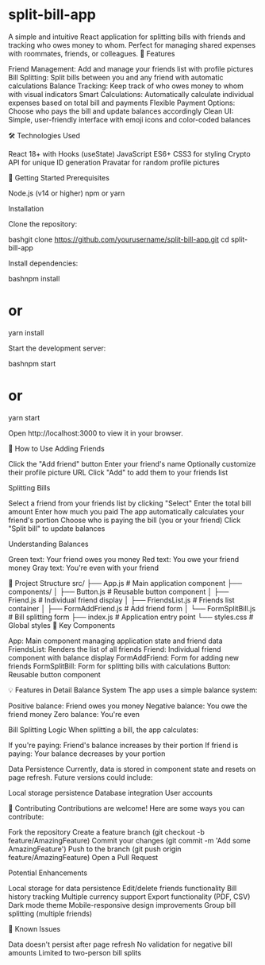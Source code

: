 # split-bill-app
A simple and intuitive React application for splitting bills with friends and tracking who owes money to whom. Perfect for managing shared expenses with roommates, friends, or colleagues.
🌟 Features

Friend Management: Add and manage your friends list with profile pictures
Bill Splitting: Split bills between you and any friend with automatic calculations
Balance Tracking: Keep track of who owes money to whom with visual indicators
Smart Calculations: Automatically calculate individual expenses based on total bill and payments
Flexible Payment Options: Choose who pays the bill and update balances accordingly
Clean UI: Simple, user-friendly interface with emoji icons and color-coded balances

🛠️ Technologies Used

React 18+ with Hooks (useState)
JavaScript ES6+
CSS3 for styling
Crypto API for unique ID generation
Pravatar for random profile pictures

🚀 Getting Started
Prerequisites

Node.js (v14 or higher)
npm or yarn

Installation

Clone the repository:

bashgit clone https://github.com/yourusername/split-bill-app.git
cd split-bill-app

Install dependencies:

bashnpm install
# or
yarn install

Start the development server:

bashnpm start
# or
yarn start

Open http://localhost:3000 to view it in your browser.

📱 How to Use
Adding Friends

Click the "Add friend" button
Enter your friend's name
Optionally customize their profile picture URL
Click "Add" to add them to your friends list

Splitting Bills

Select a friend from your friends list by clicking "Select"
Enter the total bill amount
Enter how much you paid
The app automatically calculates your friend's portion
Choose who is paying the bill (you or your friend)
Click "Split bill" to update balances

Understanding Balances

Green text: Your friend owes you money
Red text: You owe your friend money
Gray text: You're even with your friend

📁 Project Structure
src/
├── App.js              # Main application component
├── components/
│   ├── Button.js       # Reusable button component
│   ├── Friend.js       # Individual friend display
│   ├── FriendsList.js  # Friends list container
│   ├── FormAddFriend.js    # Add friend form
│   └── FormSplitBill.js    # Bill splitting form
├── index.js           # Application entry point
└── styles.css         # Global styles
🎯 Key Components

App: Main component managing application state and friend data
FriendsList: Renders the list of all friends
Friend: Individual friend component with balance display
FormAddFriend: Form for adding new friends
FormSplitBill: Form for splitting bills with calculations
Button: Reusable button component

💡 Features in Detail
Balance System
The app uses a simple balance system:

Positive balance: Friend owes you money
Negative balance: You owe the friend money
Zero balance: You're even

Bill Splitting Logic
When splitting a bill, the app calculates:

If you're paying: Friend's balance increases by their portion
If friend is paying: Your balance decreases by your portion

Data Persistence
Currently, data is stored in component state and resets on page refresh. Future versions could include:

Local storage persistence
Database integration
User accounts

🤝 Contributing
Contributions are welcome! Here are some ways you can contribute:

Fork the repository
Create a feature branch (git checkout -b feature/AmazingFeature)
Commit your changes (git commit -m 'Add some AmazingFeature')
Push to the branch (git push origin feature/AmazingFeature)
Open a Pull Request

Potential Enhancements

 Local storage for data persistence
 Edit/delete friends functionality
 Bill history tracking
 Multiple currency support
 Export functionality (PDF, CSV)
 Dark mode theme
 Mobile-responsive design improvements
 Group bill splitting (multiple friends)

🐛 Known Issues

Data doesn't persist after page refresh
No validation for negative bill amounts
Limited to two-person bill splits

